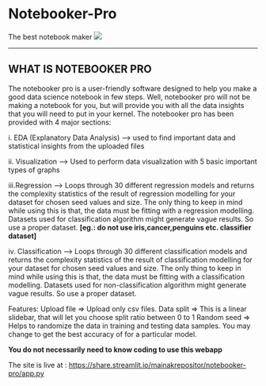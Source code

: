 # Notebooker-Pro
The best notebook maker
<img src="https://user-images.githubusercontent.com/64016811/112420037-7da91600-8d52-11eb-8fd0-d8c916e6b313.jpg">

<hr>

## WHAT IS NOTEBOOKER PRO

The notebooker pro is a user-friendly software designed to help you make a good data science notebook in few steps.
Well, notebooker pro will not be making a notebook for you, but will provide you with all the data insights that you 
will need to put in your kernel. The notebooker pro has been provided with 4 major sections:

i.  EDA (Explanatory Data Analysis)  --> used to find important data and statistical insights from the uploaded files

ii. Visualization --> Used to perform data visualization with 5 basic important types of graphs

iii.Regression --> Loops through 30 different regression models and returns the complexity statistics of the result
		   of regression modelling for your dataset for chosen seed values and size. The only thing to keep in
		   mind while using this is that, the data must be fitting with a regression modelling. Datasets used
		   for classification algorithm might generate vague results. So use a proper dataset.
		   **[eg.: do not use iris,cancer,penguins etc. classifier dataset]**

iv. Classification --> Loops through 30 different classification models and returns the complexity statistics of the result
		   of classification modelling for your dataset for chosen seed values and size. The only thing to keep in
		   mind while using this is that, the data must be fitting with a classification modelling. Datasets used
		   for non-classification algorithm might generate vague results. So use a proper dataset.
		   

Features:
Upload file => Upload only csv files.
Data split  => This is a linear slidebar, that will let you choose split ratio between 0 to 1
Random seed => Helps to randomize the data in training and testing data samples. 
	       You may change to get the best accuracy of for a particular model.
         
         
**You do not necessarily need to know coding to use this webapp**

The site is live at : https://share.streamlit.io/mainakrepositor/notebooker-pro/app.py
